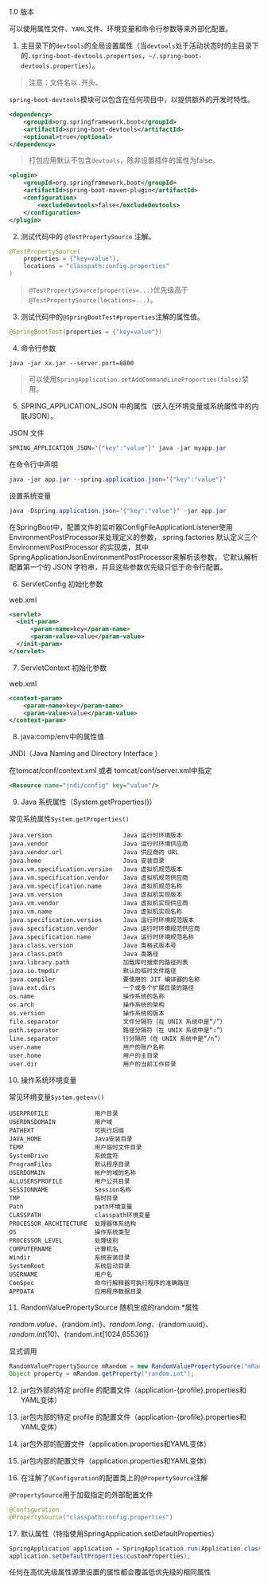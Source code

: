 1.0 版本

可以使用属性文件、`YAML`文件、环境变量和命令行参数等来外部化配置。

1. 主目录下的`devtools`的全局设置属性（当`devtools`处于活动状态时的主目录下的`.spring-boot-devtools.properties`，`~/.spring-boot-devtools.properties`）。

> 注意：文件名以`.`开头。

`spring-boot-devtools`模块可以包含在任何项目中，以提供额外的开发时特性。

```xml 
<dependency>
    <groupId>org.springframework.boot</groupId>
    <artifactId>spring-boot-devtools</artifactId>
    <optional>true</optional>
</dependency>
```

> 打包应用默认不包含`devtools`，除非设置插件的属性为false。

```xml
<plugin>
    <groupId>org.springframework.boot</groupId>
    <artifactId>spring-boot-maven-plugin</artifactId>
    <configuration>
        <excludeDevtools>false</excludeDevtools>
    </configuration>
</plugin>
```

2. 测试代码中的 `@TestPropertySource` 注解。

```java
@TestPropertySource(
    properties = {"key=value"},
    locations = "classpath:config.properties"
)
```

> `@TestPropertySource(properties=...)`优先级高于`@TestPropertySource(locations=...)`。

3. 测试代码中的`@SpringBootTest#properties`注解的属性值。

```java
@SpringBootTest(properties = {"key=value"})
```

4. 命令行参数

```shell
java -jar xx.jar --server.port=8800
```

> 可以使用`SpringApplication.setAddCommandLineProperties(false)`禁用。

5. SPRING_APPLICATION_JSON 中的属性（嵌入在环境变量或系统属性中的内联JSON）。

JSON 文件

```java
SPRING_APPLICATION_JSON='{"key":"value"}' java -jar myapp.jar
```

在命令行中声明

```java
java -jar app.jar --spring.application.json='{"key":"value"}'
```

设置系统变量

```java
java -Dspring.application.json='{"key":"value"}' -jar app.jar
```

在SpringBoot中，配置文件的监听器ConfigFileApplicationListener使用EnvironmentPostProcessor来处理定义的参数，
spring.factories 默认定义三个 EnvironmentPostProcessor 的实现类，其中SpringApplicationJsonEnvironmentPostProcessor来解析该参数，
它默认解析配置第一个的 JSON 字符串，并且这些参数优先级只低于命令行配置。

6. ServletConfig 初始化参数

web.xml

```xml
<servlet>
  <init-param>
      <param-name>key</param-name>
      <param-value>value</param-value>
  </init-param>
</servlet>
```

7. ServletContext 初始化参数

web.xml 

```xml
<context-param>
    <param-name>key</param-name>
    <param-value>value</param-value>
</context-param>
```

8. java:comp/env中的属性值

JNDI（Java Naming and Directory Interface ）

在tomcat/conf/context.xml
或者
tomcat/conf/server.xml中指定

```xml
<Resource name="jndi/config" key="value"/>
```

9. Java 系统属性（System.getProperties()）

常见系统属性`System.getProperties()`

```
java.version                    Java 运行时环境版本
java.vendor	                    Java 运行时环境供应商
java.vendor.url	                Java 供应商的 URL
java.home	                    Java 安装目录
java.vm.specification.version	Java 虚拟机规范版本
java.vm.specification.vendor	Java 虚拟机规范供应商
java.vm.specification.name	    Java 虚拟机规范名称
java.vm.version	                Java 虚拟机实现版本
java.vm.vendor	                Java 虚拟机实现供应商
java.vm.name	                Java 虚拟机实现名称
java.specification.version      Java 运行时环境规范版本
java.specification.vendor	    Java 运行时环境规范供应商
java.specification.name	        Java 运行时环境规范名称
java.class.version	            Java 类格式版本号
java.class.path	                Java 类路径
java.library.path	            加载库时搜索的路径列表
java.io.tmpdir	                默认的临时文件路径
java.compiler	                要使用的 JIT 编译器的名称
java.ext.dirs	                一个或多个扩展目录的路径
os.name	                        操作系统的名称
os.arch	                        操作系统的架构
os.version	                    操作系统的版本
file.separator	                文件分隔符（在 UNIX 系统中是“/”）
path.separator	                路径分隔符（在 UNIX 系统中是“:”）
line.separator	                行分隔符（在 UNIX 系统中是“/n”）
user.name	                    用户的账户名称
user.home	                    用户的主目录
user.dir	                    用户的当前工作目录
```

10. 操作系统环境变量

常见环境变量`System.getenv()`

``` 
USERPROFILE             用户目录
USERDNSDOMAIN           用户域
PATHEXT                 可执行后缀
JAVA_HOME               Java安装目录
TEMP                    用户临时文件目录
SystemDrive             系统盘符
ProgramFiles            默认程序目录
USERDOMAIN              帐户的域的名称
ALLUSERSPROFILE         用户公共目录
SESSIONNAME             Session名称
TMP                     临时目录
Path                    path环境变量
CLASSPATH               classpath环境变量
PROCESSOR_ARCHITECTURE  处理器体系结构
OS                      操作系统类型
PROCESSOR_LEVEL         处理级别
COMPUTERNAME            计算机名
Windir                  系统安装目录
SystemRoot              系统启动目录
USERNAME                用户名
ComSpec                 命令行解释器可执行程序的准确路径
APPDATA                 应用程序数据目录
```

11. RandomValuePropertySource 随机生成的random.*属性

${random.value}、${random.int}、${random.long}、${random.uuid}、${random.int(10)}、${random.int[1024,65536]}

显式调用

```java
RandomValuePropertySource mRandom = new RandomValuePropertySource("mRandom");
Object property = mRandom.getProperty("random.int");
```

12. jar包外部的特定 profile 的配置文件（application-{profile}.properties和YAML变体）

13. jar包内部的特定 profile 的配置文件（application-{profile}.properties和YAML变体）

14. jar包外部的配置文件（application.properties和YAML变体）

15. jar包内部的配置文件（application.properties和YAML变体）

16. 在注解了`@Configuration`的配置类上的`@PropertySource`注解

`@PropertySource`用于加载指定的外部配置文件

```java
@Configuration
@PropertySource("classpath:config.properties")
```

17. 默认属性（特指使用SpringApplication.setDefaultProperties）

```java
SpringApplication application = SpringApplication.run(Application.class, args);
application.setDefaultProperties(customProperties);
```


任何在高优先级属性源里设置的属性都会覆盖低优先级的相同属性
